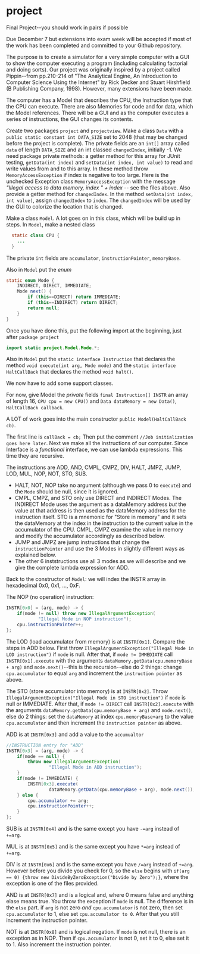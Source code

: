 # project
Final Project--you should work in pairs if possible

Due December 7 but extensions into exam week will be accepted if most of the work has been completed and committed to your Github repository.

The purpose is to create a simulator for a very simple computer with a GUI to show the computer executing a program (including calculating factorial and doing sorts). Our project was originally inspired by a project called Pippin--from pp.210-214 of "The Analytical Engine, An Introduction to Computer Science Using the Internet" by Rick Decker and Stuart Hirshfield (B Publishing Company, 1998). However, many extensions have been made.

The computer has a Model that describes the CPU, the Instruction type that the CPU can execute. There are also Memories for code and for data, which the Model references. There will be a GUI and as the computer executes a series of instructions, the GUI changes its contents.

Create two packages `project` and `projectview`. Make a class `Data` with a `public static constant int DATA_SIZE` set to 2048 (that may be changed before the project is complete). The private fields are an `int[]` array called `data` of length `DATA_SIZE` and an int classed `changedIndex`, initially -1. We need package private methods: a getter method for this array for JUnit testing, `getData(int index)` and `setData(int index, int value)` to read and write values from and to this array. In these method throw `MemoryAccessException` if index is negative to too large. Here is the unchecked Exception class `MemoryAccessException` with the message _"Illegal access to data memory, index " + index_ -- see the files above. Also provide a getter method for `changedIndex`. In the method `setData(int index, int value)`, assign `changedIndex` to `index`. The `changedIndex` will be used by the GUI to colorize the location that is changed.

Make a class `Model`. A lot goes on in this class, which will be build up in steps. In `Model`, make a nested class

```java
  static class CPU {
    ...
  }
```
The private `int` fields are `accumulator`, `instructionPointer`, `memoryBase`.

Also in `Model` put the _enum_ 

```java
static enum Mode {
	INDIRECT, DIRECT, IMMEDIATE;
	Mode next() {
		if (this==DIRECT) return IMMEDIATE;
		if (this==INDIRECT) return DIRECT;
		return null;
	}
}
```

Once you have done this, put the following import at the beginning, just after `package project`

```java
import static project.Model.Mode.*;
```

Also in `Model` put the `static interface Instruction` that declares the method `void execute(int arg, Mode mode)` and the `static interface HaltCallBack` that declares the method `void halt()`.

We now have to add some support classes. 

For now, give Model the _private_ fields `final Instruction[] INSTR` an array of length 16, `CPU cpu = new CPU()` and `Data dataMemory = new Data()`, `HaltCallBack callback`.

A LOT of work goes into the main constructor `public Model(HaltCallBack cb)`. 

The first line is `callBack = cb;` Then put the comment `//Job initialization goes here later`. Next we make all the instructions of our computer. Since Interface is a _functional_ interface, we can use lambda expressions. This time they are recursive.

The instructions are ADD, AND, CMPL, CMPZ, DIV, HALT, JMPZ, JUMP, LOD, MUL, NOP, NOT, STO, SUB.

* HALT, NOT, NOP take no argument (although we pass 0 to `execute`) and the `Mode` should be null, since it is ignored.
* CMPL, CMPZ, and STO only use DIRECT and INDIRECT Modes. The INDIRECT Mode uses the argument as a dataMemory address _but_ the value at that address is then used as the dataMemory address for the instruction itself. STO is a mnemonic for "Store in memory" and it sets the dataMemory at the index in the instruction to the current value in the accumulator of the CPU. CMPL, CMPZ examine the value in memory and modify the accumulator accordingly as described below.
* JUMP and JMPZ are jump instructions that change the `instructionPointer` and use the 3 Modes in slightly different ways as explained below.
* The other 6 inststructions use all 3 modes as we will describe and we give the complete lambda expression for ADD.

Back to the constructor of `Model`: we will index the INSTR array in hexadecimal 0x0, 0x1, ..., 0xF.

The NOP (no operation) instruction:

```java
INSTR[0x0] = (arg, mode) -> {
	if(mode != null) throw new IllegalArgumentException(
			"Illegal Mode in NOP instruction");
	cpu.instructionPointer++;
};
```

The LOD (load accumulator from memory) is at `INSTR[0x1]`. Compare the steps in ADD below. First throw `IllegalArgumentException("Illegal Mode in LOD instruction")` if `mode` is null. After that, if `mode != IMMEDIATE` call `INSTR[0x1].execute` with the arguments `dataMemory.getData(cpu.memoryBase + arg)` and `mode.next()`--this is the recursion--else do 2 things: change `cpu.accumulator` to equal `arg` and increment the `instruction pointer` as above. 

The STO (store accumulator into memory) is at `INSTR[0x2]`. Throw `IllegalArgumentException("Illegal Mode in STO instruction")` if `mode` is null or IMMEDIATE. After that, if `mode != DIRECT` call `INSTR[0x2].execute` with the arguments `dataMemory.getData(cpu.memoryBase + arg)` and `mode.next()`, else do 2 things: set the `dataMemory` at index `cpu.memoryBase+arg` to the value `cpu.accumulator` and then increment the `instruction pointer` as above.

ADD is at `INSTR[0x3]` and add a value to the `accumualtor`

```java
//INSTRUCTION entry for "ADD"
INSTR[0x3] = (arg, mode) -> {
	if(mode == null) {
		throw new IllegalArgumentException(
				"Illegal Mode in ADD instruction");
	}
	if(mode != IMMEDIATE) {
		INSTR[0x3].execute(
				dataMemory.getData(cpu.memoryBase + arg), mode.next());
	} else {
		cpu.accumulator += arg;
		cpu.instructionPointer++;
	}
};
```

SUB is at `INSTR[0x4]` and is the same except you have `-=arg` instead of `+=arg`.

MUL is at `INSTR[0x5]` and is the same except you have `*=arg` instead of `+=arg`.

DIV is at `INSTR[0x6]` and is the same except you have `/=arg` instead of `+=arg`. However before you divide you check for 0, so the `else` begins with `if(arg == 0) {throw new DivideByZeroException("Divide by Zero");}`, where the exception is one of the files provided.

AND is at `INSTR[0x7]` and is a logical and, where 0 means false and anything elase means true. You throw the exception if `mode` is null. The difference is in the `else` part. if `arg` is not zero _and_ `cpu.accumulator` is not zero, then set `cpu.accumulator` to 1, else set `cpu.accumulator to 0`. After that you still increment the instruction pointer. 

NOT is at `INSTR[0x8]` and is logical negation. If `mode` is not null, there is an exception as in NOP. Then if `cpu.accumulator` is not 0, set it to 0, else set it to 1. Also increment the instruction pointer. 


